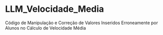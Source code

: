 # LLM_Velocidade_Media
Código de Manipulação e Correção de Valores Inseridos Erroneamente por Alunos no Cálculo de Velocidade Média
